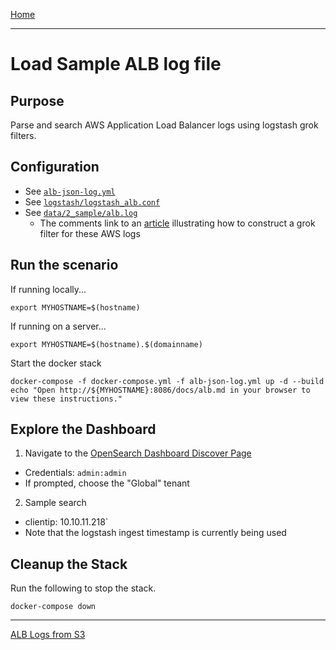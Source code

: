 [Home](../README.md)

---

# Load Sample ALB log file

## Purpose
Parse and search AWS Application Load Balancer logs using logstash grok filters.

## Configuration
- See [`alb-json-log.yml`](../alb-json-log.yml)
- See [`logstash/logstash_alb.conf`](../logstash/logstash_alb.conf)
- See [`data/2_sample/alb.log`](../data/2_sample/alb.log)
  - The comments link to an [article](https://medium.com/@sameera.godakanda/alb-access-logs-in-elasticsearch-69b1acaa6b55) illustrating how to construct a grok filter for these AWS logs

## Run the scenario

If running locally...

```
export MYHOSTNAME=$(hostname)
```

If running on a server...

```
export MYHOSTNAME=$(hostname).$(domainname)
```

Start the docker stack

```
docker-compose -f docker-compose.yml -f alb-json-log.yml up -d --build
echo "Open http://${MYHOSTNAME}:8086/docs/alb.md in your browser to view these instructions."

```
## Explore the Dashboard


1. Navigate to the [OpenSearch Dashboard Discover Page](http://{{MYHOSTNAME}}:8094/app/discover)
  - Credentials: `admin:admin`
  - If prompted, choose the "Global" tenant
2. Sample search
  - clientip:	10.10.11.218`
  - Note that the logstash ingest timestamp is currently being used


## Cleanup the Stack

Run the following to stop the stack.

```
docker-compose down
```

---
[ALB Logs from S3](alb_s3.md)